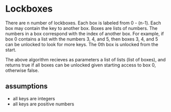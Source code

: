 # Lockboxes
There are n number of lockboxes. Each box is labeled from 0 - (n-1).
Each box may contain the key to another box. Boxes are lists of numbers.
The numbers in a box correspond with the index of another box. For example,
if box 0 contains a list with the numbers 3, 4, and 5, then boxes 3, 4, and 5 can 
be unlocked to look for more keys. The 0th box is unlocked from the start.

The above algorithm recieves as parameters a list of lists (list of boxes),
and returns true if all boxes can be unlocked given starting access to box 0,
otherwise false.

## assumptions
* all keys are integers
* all keys are positive numbers
